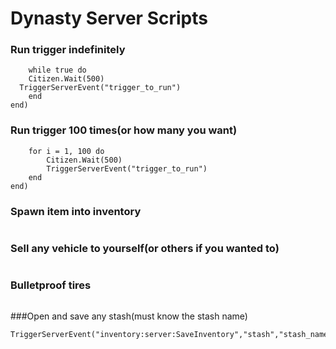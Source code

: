 # Dynasty Server Scripts

### Run trigger indefinitely
```Citizen.CreateThread(function()
    while true do 
    Citizen.Wait(500)
  TriggerServerEvent("trigger_to_run")
    end
end)
```

### Run trigger 100 times(or how many you want)
```Citizen.CreateThread(function()
    for i = 1, 100 do
        Citizen.Wait(500)
        TriggerServerEvent("trigger_to_run")
    end
end)
```

### Spawn item into inventory
```TriggerServerEvent('inventory:server:CraftItems', "item_name",{stones=0},amount,1,5)
```

### Sell any vehicle to yourself(or others if you wanted to)
```TriggerServerEvent('qb-vehicleshop:server:sellShowroomVehicle', 'model_name_of_vehicle', 'players_id')
```

### Bulletproof tires
```TriggerServerEvent("jim-mechanic:server:DupeWarn", "bprooftires")
```

###Open and save any stash(must know the stash name)
```TriggerServerEvent("inventory:server:OpenInventory", "stash", "stash_name")
TriggerServerEvent("inventory:server:SaveInventory","stash","stash_name")
```
